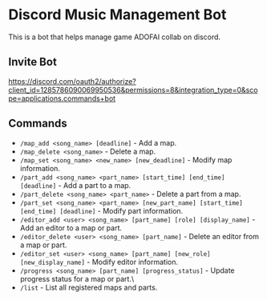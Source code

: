 # Discord Music Management Bot
This is a bot that helps manage game ADOFAI collab on discord.

## Invite Bot
https://discord.com/oauth2/authorize?client_id=1285786090069950536&permissions=8&integration_type=0&scope=applications.commands+bot

## Commands

- `/map_add <song_name> [deadline]` - Add a map.
- `/map_delete <song_name>` - Delete a map.
- `/map_set <song_name> <new_name> [new_deadline]` - Modify map information.
- `/part_add <song_name> <part_name> [start_time] [end_time] [deadline]` - Add a part to a map.
- `/part_delete <song_name> <part_name>` - Delete a part from a map.
- `/part_set <song_name> <part_name> [new_part_name] [start_time] [end_time] [deadline]` - Modify part information.
- `/editor_add <user> <song_name> [part_name] [role] [display_name]` - Add an editor to a map or part.
- `/editor_delete <user> <song_name> [part_name]` - Delete an editor from a map or part.
- `/editor_set <user> <song_name> [part_name] [new_role] [new_display_name]` - Modify editor information.
- `/progress <song_name> [part_name] [progress_status]` - Update progress status for a map or part.\
- `/list` - List all registered maps and parts.

